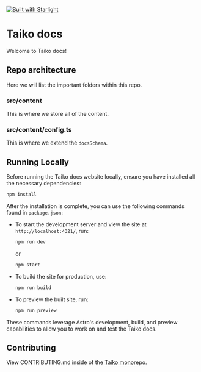 [![Built with Starlight](https://astro.badg.es/v2/built-with-starlight/tiny.svg)](https://starlight.astro.build)

# Taiko docs

Welcome to Taiko docs!

## Repo architecture

Here we will list the important folders within this repo.

### src/content

This is where we store all of the content.

### src/content/config.ts

This is where we extend the `docsSchema`.

## Running Locally

Before running the Taiko docs website locally, ensure you have installed all the necessary dependencies:

```sh
npm install
```

After the installation is complete, you can use the following commands found in `package.json`:

- To start the development server and view the site at `http://localhost:4321/`, run:
  ```sh
  npm run dev
  ```
  or
  ```sh
  npm start
  ```

- To build the site for production, use:
  ```sh
  npm run build
  ```

- To preview the built site, run:
  ```sh
  npm run preview
  ```

These commands leverage Astro's development, build, and preview capabilities to allow you to work on and test the Taiko docs.

## Contributing

View CONTRIBUTING.md inside of the [Taiko monorepo](https://github.com/taikoxyz/taiko-mono/blob/main/CONTRIBUTING.md).
